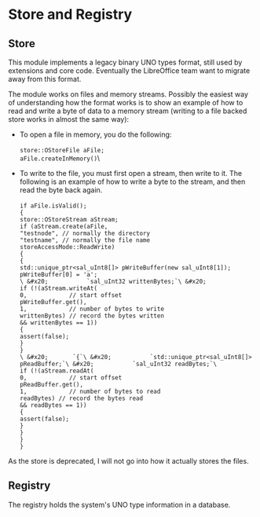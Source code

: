 # Store and Registry

## Store

This module implements a legacy binary UNO types format, still used by extensions and core code. Eventually the LibreOffice team want to migrate away from this format.&#x20;

The module works on files and memory streams. Possibly the easiest way of understanding how the format works is to show an example of how to read and write a byte of data to a memory stream (writing to a file backed store works in almost the same way):

* To open a file in memory, you do the following:\
  \
  `store::OStoreFile aFile;`\
  `aFile.createInMemory()`\

* To write to the file, you must first open a stream, then write to it. The following is an example of how to write a byte to the stream, and then read the byte back again.\
  \
  `if aFile.isValid();`\
  `{`\
  &#x20;   `store::OStoreStream aStream;`\
  &#x20;   `if (aStream.create(aFile,`\
  &#x20;                  `"testnode", // normally the directory`\
  &#x20;                  `"testname", // normally the file name`\
  &#x20;                  `storeAccessMode::ReadWrite)`\
  &#x20;   `{`\
  &#x20;       `{`\
  &#x20;           `std::unique_ptr<sal_uInt8[]> pWriteBuffer(new sal_uInt8[1]);`\
  &#x20;           `pWriteBuffer[0] = 'a';`\
  ``\
  &#x20;           `sal_uInt32 writtenBytes;`\
  &#x20;           ``            \
  &#x20;           `if (!(aStream.writeAt(`\
  &#x20;                     `0,            // start offset`\
  &#x20;                     `pWriteBuffer.get(),`\
  &#x20;                     `1,            // number of bytes to write`\
  &#x20;                     `writtenBytes) // record the bytes written` \
  &#x20;                  `&& writtenBytes == 1))` \
  &#x20;           `{`\
  &#x20;              `assert(false);`\
  &#x20;           `}`\
  &#x20;       `}`\
  ``\
  &#x20;       `{`\
  &#x20;           `std::unique_ptr<sal_uInt8[]> pReadBuffer;`\
  &#x20;           `sal_uInt32 readBytes;`\
  ``\
  &#x20;           `if (!(aStream.readAt(`\
  &#x20;                     `0,            // start offset`\
  &#x20;                     `pReadBuffer.get(),`\
  &#x20;                     `1,            // number of bytes to read`\
  &#x20;                     `readBytes) // record the bytes read` \
  &#x20;                  `&& readBytes == 1))` \
  &#x20;           `{`\
  &#x20;              `assert(false);`\
  &#x20;           `}`\
  &#x20;       `}`\
  &#x20;   `}`\
  `}`

As the store is deprecated, I will not go into how it actually stores the files.&#x20;

## Registry

The registry holds the system's UNO type information in a database.&#x20;
